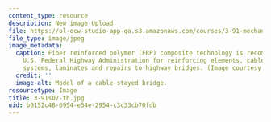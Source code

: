 ```yaml
---
content_type: resource
description: New image Upload
file: https://ol-ocw-studio-app-qa.s3.amazonaws.com/courses/3-91-mechanical-behavior-of-plastics-spring-2007/b0152c480954e54e2954c3c33cb70fdb_3-91s07-th.jpg
file_type: image/jpeg
image_metadata:
  caption: Fiber reinforced polymer (FRP) composite technology is recommended by the
    U.S. Federal Highway Administration for reinforcing elements, cable and tendon
    systems, laminates and repairs to highway bridges. (Image courtesy of [U.S. FHWA](http://www.fhwa.dot.gov/).)
  credit: ''
  image-alt: Model of a cable-stayed bridge.
resourcetype: Image
title: 3-91s07-th.jpg
uid: b0152c48-0954-e54e-2954-c3c33cb70fdb
---
```

